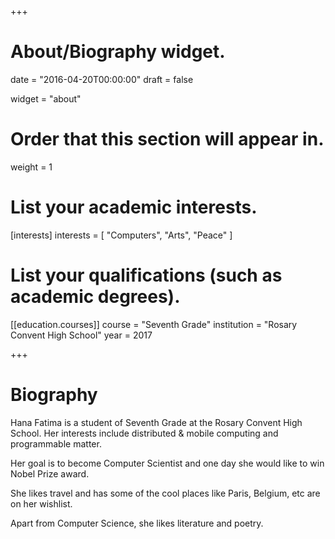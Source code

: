+++
# About/Biography widget.

date = "2016-04-20T00:00:00"
draft = false

widget = "about"

# Order that this section will appear in.
weight = 1

# List your academic interests.
[interests]
  interests = [
    "Computers",
    "Arts",
    "Peace"
  ]

# List your qualifications (such as academic degrees).
[[education.courses]]
  course = "Seventh Grade"
  institution = "Rosary Convent High School"
  year = 2017

+++

# Biography

Hana Fatima is a student of Seventh Grade at the Rosary Convent High School. Her interests include distributed & mobile computing and programmable matter.

Her goal is to become Computer Scientist and one day she would like to win Nobel Prize award.

She likes travel and has some of the cool places like Paris, Belgium, etc are on her wishlist.

Apart from Computer Science, she likes literature and poetry.
